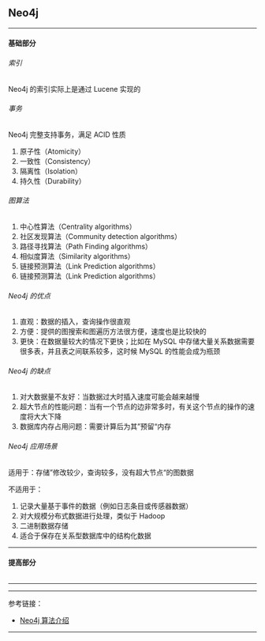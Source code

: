 ## Neo4j

---

#### 基础部分

###### 索引

Neo4j 的索引实际上是通过 Lucene 实现的

###### 事务

Neo4j 完整支持事务，满足 ACID 性质

1. 原子性（Atomicity）
2. 一致性（Consistency）
3. 隔离性（Isolation）
4. 持久性（Durability）

###### 图算法

1. 中心性算法（Centrality algorithms）
2. 社区发现算法（Community detection algorithms）
3. 路径寻找算法（Path Finding algorithms）
4. 相似度算法（Similarity algorithms）
5. 链接预测算法（Link Prediction algorithms）
6. 链接预测算法（Link Prediction algorithms）

###### Neo4j 的优点

1. 直观：数据的插入，查询操作很直观
2. 方便：提供的图搜索和图遍历方法很方便，速度也是比较快的
3. 更快：在数据量较大的情况下更快；比如在 MySQL 中存储大量关系数据需要很多表，并且表之间联系较多，这时候 MySQL 的性能会成为瓶颈

###### Neo4j 的缺点

1. 对大数据量不友好：当数据过大时插入速度可能会越来越慢
2. 超大节点的性能问题：当有一个节点的边非常多时，有关这个节点的操作的速度将大大下降
3. 数据库内存占用问题：需要计算后为其”预留“内存

###### Neo4j 应用场景

适用于：存储”修改较少，查询较多，没有超大节点“的图数据

不适用于：

1. 记录大量基于事件的数据（例如日志条目或传感器数据）
2. 对大规模分布式数据进行处理，类似于 Hadoop
3. 二进制数据存储
4. 适合于保存在关系型数据库中的结构化数据

---

#### 提高部分

######

---




---

参考链接：

- [Neo4j 算法介绍](https://www.jianshu.com/p/5254368f059b)

---
















